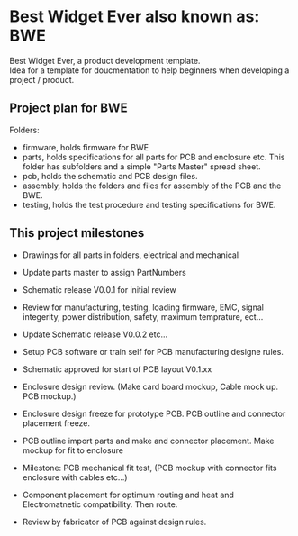 # Best Widget Ever also known as: BWE
Best Widget Ever, a product development template.  
Idea for a template for doucmentation to help beginners when developing a project / product.

## Project plan for BWE

Folders:  
- firmware, holds firmware for BWE
- parts, holds specifications for all parts for PCB and enclosure etc. This folder has subfolders and a simple "Parts Master" spread sheet.
- pcb, holds the schematic and PCB design files.
- assembly, holds the folders and files for assembly of the PCB and the BWE.
- testing, holds the test procedure and testing specifications for BWE.

## This project milestones
- Drawings for all parts in folders, electrical and mechanical 
- Update parts master to assign PartNumbers
- Schematic release V0.0.1 for initial review
- Review for manufacturing, testing, loading firmware, EMC, signal integerity, power distribution, safety, maximum temprature, ect...
- Update Schematic release V0.0.2 etc...
- Setup PCB software or train self for PCB manufacturing designe rules.

- Schematic approved for start of PCB layout V0.1.xx 
- Enclosure design review. (Make card board mockup, Cable mock up. PCB mockup.) 
- Enclosure design freeze for prototype PCB. PCB outline and connector placement freeze.
- PCB outline import parts and make and connector placement. Make mockup for fit to enclosure
- Milestone: PCB mechanical fit test, (PCB mockup with connector fits enclosure with cables etc...)
- Component placement for optimum routing and heat and Electromatnetic compatibility.  Then route.
- Review by fabricator of PCB against design rules.



